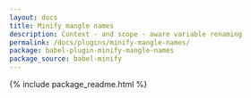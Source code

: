 ```yaml
---
layout: docs
title: Minify mangle names
description: Context - and scope - aware variable renaming
permalink: /docs/plugins/minify-mangle-names/
package: babel-plugin-minify-mangle-names
package_source: babel-minify
---
```


{% include package_readme.html %}
